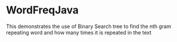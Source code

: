 # WordFreqJava
This demonstrates the use of Binary Search tree to find the nth gram repeating word and how many times it is repeated in the text

